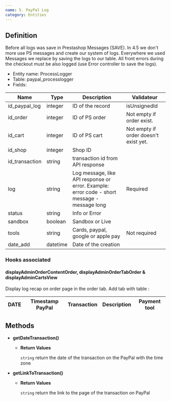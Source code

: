 ```yaml
---
name: 5. PayPal Log
category: Entities
---
```


## Definition

Before all logs was save in Prestashop Messages (SAVE). In 4.5 we don't more use PS messages and create our system of logs.
Everywhere we used Messages we replace by saving the logs to our table. All front errors during the checkout must be also logged 
(use Error controller to save the logs). 

* Entity name: ProcessLogger
* Table: paypal_processlogger
* Fields:

|Name|Type|Description|Validateur|
|------|------|------|------|
|id_paypal_log|integer|ID of the record|isUnsignedId|
|id_order|integer|ID of PS order|Not empty if order exist.|
|id_cart|integer|ID of PS cart|Not empty if order doesn't exist yet.|
|id_shop|integer|Shop ID||
|id_transaction|string|transaction id from API response||
|log|string|Log message, like API response or error. Example: error code - short message - message long|Required |
|status|string|Info or Error||
|sandbox|boolean|Sandbox or Live||
|tools|string|Cards, paypal, google or apple pay|Not required|
|date_add|datetime|Date of the creation||

### Hooks associated

#### displayAdminOrderContentOrder, displayAdminOrderTabOrder & displayAdminCartsView

Display log recap on order page in the order tab. 
Add tab with table :

|DATE|Timestamp PayPal|Transaction|Description|Payment tool|
|------|------|------|------|------|


## Methods


- **getDateTransaction()**
    
    - **Return Values**
    
      `string` return the date of the transaction on the PayPal with the time zone
      
- **getLinkToTransaction()**

    - **Return Values**
        
      `string` return the link to the page of the transaction on PayPal
